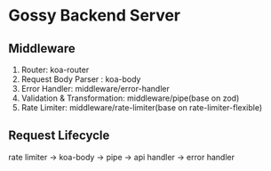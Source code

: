 # Gossy Backend Server

## Middleware

1. Router: koa-router
2. Request Body Parser : koa-body
3. Error Handler: middleware/error-handler
4. Validation & Transformation: middleware/pipe(base on zod)
5. Rate Limiter: middleware/rate-limiter(base on rate-limiter-flexible)

## Request Lifecycle

rate limiter -> koa-body -> pipe -> api handler -> error handler